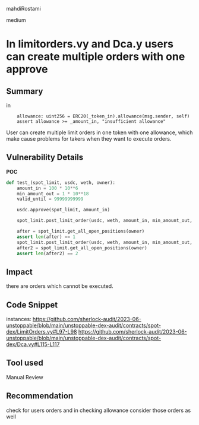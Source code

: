 mahdiRostami

medium

# In limitorders.vy and Dca.y users can create multiple orders with one approve

## Summary
in
```solidity
    allowance: uint256 = ERC20(_token_in).allowance(msg.sender, self)
    assert allowance >= _amount_in, "insufficient allowance"
```
User can create multiple limit orders in one token with one allowance, which make cause problems for takers when they want to execute orders.
## Vulnerability Details
**POC**
```python
def test_(spot_limit, usdc, weth, owner):
    amount_in = 100 * 10**6
    min_amount_out = 1 * 10**18
    valid_until = 99999999999

    usdc.approve(spot_limit, amount_in)

    spot_limit.post_limit_order(usdc, weth, amount_in, min_amount_out, valid_until)

    after = spot_limit.get_all_open_positions(owner)
    assert len(after) == 1
    spot_limit.post_limit_order(usdc, weth, amount_in, min_amount_out, valid_until)
    after2 = spot_limit.get_all_open_positions(owner)
    assert len(after2) == 2
```
## Impact
there are orders which cannot be executed.
## Code Snippet
instances:
https://github.com/sherlock-audit/2023-06-unstoppable/blob/main/unstoppable-dex-audit/contracts/spot-dex/LimitOrders.vy#L97-L98
https://github.com/sherlock-audit/2023-06-unstoppable/blob/main/unstoppable-dex-audit/contracts/spot-dex/Dca.vy#L115-L117
## Tool used

Manual Review

## Recommendation
check for users orders and in checking allowance consider those orders as well